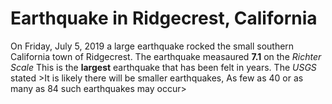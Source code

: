# Earthquake in Ridgecrest, California

On Friday, July 5, 2019 a large earthquake rocked the small southern 
California town of Ridgecrest. The earthquake measaured **7.1** on the _Richter Scale_
This is the **largest** earthquake that has been felt in years. The _USGS_
stated >It is likely there will be smaller earthquakes, As few as 40 or as many 
as 84 such earthquakes may occur>

